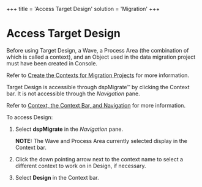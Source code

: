 +++
title = 'Access Target Design'
solution = 'Migration'
+++

# Access Target Design

Before using Target Design, a Wave, a Process Area (the combination of
which is called a context), and an Object used in the data migration
project must have been created in Console.

Refer to [Create the Contexts for Migration
Projects](../../Console/Use_Cases/Create_Contexts_for_Migration_Projects)
for more information.

Target Design is accessible through dspMigrate™ by clicking the Context
bar. It is not accessible through the *Navigation* pane.

Refer to [Context, the Context Bar, and
Navigation](../../dspMigrate/Context_Navigation) for more
information.

To access Design:

1.  Select **dspMigrate** in the *Navigation* pane.
    
    **NOTE:** The Wave and Process Area currently selected display in
    the Context bar.

2.  Click the down pointing arrow next to the context name to select a
    different context to work on in Design, if necessary.

3.  Select **Design** in the Context bar.
